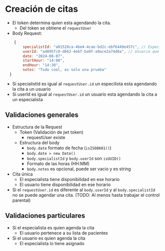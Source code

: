 # Creación de citas

- El token determina quien esta agendando la cita.
  - Del token se obtiene el `requestUser`
- Body Request:

```js
	{
		specialistId: "a01528ca-4be4-4cae-bd2c-ebf6449e457c", // Especialista que llevará la cita
		userId: "a4895fc8-d662-4ebf-ba9f-a9ace2a74d6a", // Usuario que será atendido en la cita
		date: "2024-08-07",
		startHour: "14:00",
		endHour: "14:30",
		notes: "Todo cool, es solo una prueba"
  }
```

- Si specialistId es igual al `requestUser.id` un especilista esta agendando la cita a un usuario
- Si userId es igual al `requestUser.id` un usuario esta agendando la cita a un especialista

## Validaciones generales

- Estructura de la Request
  - Token (Validación de jwt token)
    - requestUser existe
  - Estructura del body
    - ```body.date``` formato de fecha (```isISO8601()```)
    - ```body.date > new Date()```
    - ```body.specialistId``` y ```body.userId``` son ```isUUID()```
    - Formato de las horas (HH:MM)
    - ```body.notes``` es opcional, puede ser vacio y es string
- Cita única
  - El especialista tiene disponibilidad en ese horario
  - El usuario tiene disponibilidad en ese horario
- Si el `requestUser.id` es diferente al ```body.userId``` y al ```body.specialistId``` no se puede agendar una cita. (TODO: Al menos hasta trabajar el control parental)

## Validaciones particulares

- Si el especialista es quien agenda la cita
  - El usuario pertenece a su lista de pacientes
- Si el usuario es quien agenda la cita
  - El especialista lo tiene asignado
